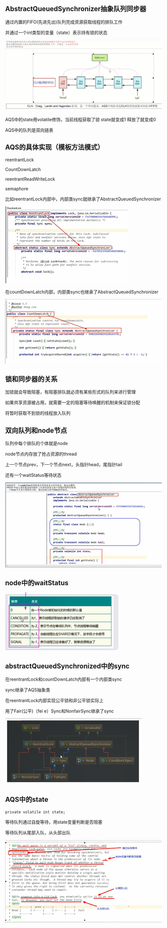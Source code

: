 AbstractQueuedSynchronizer抽象队列同步器
---

通过内置的FIFO(先进先出)队列完成资源获取线程的排队工作

并通过一个int类型的变量（state）表示持有锁的状态

![img_10.png](img_10.png)


AQS中的state用volatile修饰，当前线程获取了锁 state就变成1 释放了就变成0

AQS中的队列是双向链表

AQS的具体实现（模板方法模式）
---

reentrantLock

CountDownLatch

reentrantReadWriteLock

semaphore

比如reentrantLock内部中，内部类sync就继承了AbstractQueuedSynchronizer

![img_11.png](img_11.png)

在countDownLatch内部，内部类sync也继承了AbstractQueuedSynchronizer

![img_12.png](img_12.png)

锁和同步器的关系
---

加锁就会导致阻塞，有阻塞排队就必须有某些形式的队列来进行管理

如果共享资源被占用，就需要一定的阻塞等待唤醒的机制来保证锁分配

将暂时获取不到锁的线程放入队列

双向队列和node节点
---

队列中每个排队的个体就是node

node节点内存放了抢占资源的thread

上一个节点prev，下一个节点next，头指针head，尾指针tail

还有一个waitStatus等待状态

![img_13.png](img_13.png)

node中的waitStatus
---

![img_16.png](img_16.png)

abstractQueuedSynchronized中的sync
---

在reentrantLock和countDownLatch内部有一个内部类sync

sync继承了AQS抽象类

在reentrantLock内部实现公平锁和非公平锁实际上

用了Fair(公平)（fei e）Sync和NonfairSync继承了sync

![img_14.png](img_14.png)

AQS中的state
---

    private volatile int state;

等待队列通过自旋等待，用state变量判断是否阻塞

等待队列从尾部入队，从头部出队

![img_15.png](img_15.png)
